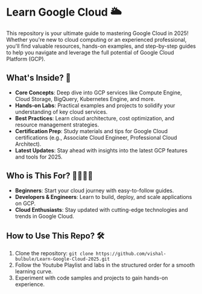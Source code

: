 # Learn Google Cloud 🌥️

This repository is your ultimate guide to mastering Google Cloud in 2025! Whether you're new to cloud computing or an experienced professional, you'll find valuable resources, hands-on examples, and step-by-step guides to help you navigate and leverage the full potential of Google Cloud Platform (GCP).

## What's Inside? 🚀
- **Core Concepts**: Deep dive into GCP services like Compute Engine, Cloud Storage, BigQuery, Kubernetes Engine, and more.
- **Hands-on Labs**: Practical examples and projects to solidify your understanding of key cloud services.
- **Best Practices**: Learn cloud architecture, cost optimization, and resource management strategies.
- **Certification Prep**: Study materials and tips for Google Cloud certifications (e.g., Associate Cloud Engineer, Professional Cloud Architect).
- **Latest Updates**: Stay ahead with insights into the latest GCP features and tools for 2025.

## Who is This For? 👩‍💻👨‍💻
- **Beginners**: Start your cloud journey with easy-to-follow guides.
- **Developers & Engineers**: Learn to build, deploy, and scale applications on GCP.
- **Cloud Enthusiasts**: Stay updated with cutting-edge technologies and trends in Google Cloud.

## How to Use This Repo? 🛠️
1. Clone the repository: `git clone https://github.com/vishal-bulbule/Learn-Google-Cloud-2025.git`
2. Follow the Youtube Playlist and labs in the structured order for a smooth learning curve.
3. Experiment with code samples and projects to gain hands-on experience.

